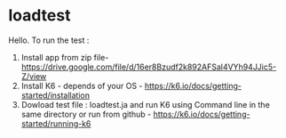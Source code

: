 # loadtest

Hello.
To run the test :
1. Install app from zip file- https://drive.google.com/file/d/16er8Bzudf2k892AFSal4VYh94JJic5-Z/view 
2. Install K6  - depends of your OS  - https://k6.io/docs/getting-started/installation
3. Dowload test file : loadtest.ja and run K6 using Command line in the same directory or run from  github - https://k6.io/docs/getting-started/running-k6 

